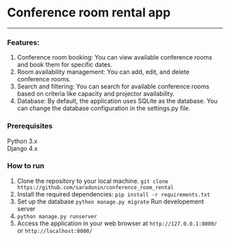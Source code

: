 # Conference room rental app #

***

### Features: ###

1. Conference room booking: You can view available conference rooms and book them for specific dates.
2. Room availability management: You can add, edit, and delete conference rooms.
3. Search and filtering: You can search for available conference rooms based on criteria like capacity and projector
   availability.
4. Database: By default, the application uses SQLite as the database. You can change the database configuration in the
   settings.py file.

### Prerequisites ###

Python 3.x  
Django 4.x

### How to run ###

1. Clone the repository to your local machine.
   ```git clone https://github.com/saradonin/conference_room_rental```
2. Install the required dependencies:
   ```pip install -r requirements.txt```
3. Set up the database
   ```python manage.py migrate```
   Run developement server
3. ```python manage.py runserver```
4. Access the application in your web browser at `http://127.0.0.1:8000/` or `http://localhost:8000/`

